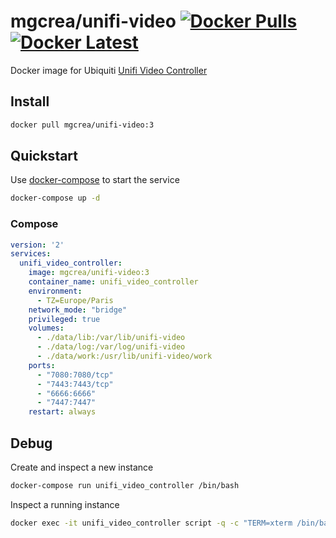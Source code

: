 # mgcrea/unifi-video [![Docker Pulls](https://img.shields.io/docker/pulls/mgcrea/unifi-video.svg)](https://registry.hub.docker.com/u/mgcrea/unifi-video/)  [![Docker Latest](https://img.shields.io/badge/latest-v3.5.1-blue.svg)](https://hub.docker.com/r/mgcrea/unifi-video/tags/)

Docker image for Ubiquiti [Unifi Video Controller](https://www.ubnt.com/unifi-video/unifi-nvr/)


## Install

```sh
docker pull mgcrea/unifi-video:3
```


## Quickstart

Use [docker-compose](https://docs.docker.com/compose/) to start the service

```sh
docker-compose up -d
```


### Compose

```yaml
version: '2'
services:
  unifi_video_controller:
    image: mgcrea/unifi-video:3
    container_name: unifi_video_controller
    environment:
      - TZ=Europe/Paris
    network_mode: "bridge"
    privileged: true
    volumes:
      - ./data/lib:/var/lib/unifi-video
      - ./data/log:/var/log/unifi-video
      - ./data/work:/usr/lib/unifi-video/work
    ports:
      - "7080:7080/tcp"
      - "7443:7443/tcp"
      - "6666:6666"
      - "7447:7447"
    restart: always
```


## Debug

Create and inspect a new instance

```sh
docker-compose run unifi_video_controller /bin/bash
```

Inspect a running instance

```sh
docker exec -it unifi_video_controller script -q -c "TERM=xterm /bin/bash" /dev/null;
```
